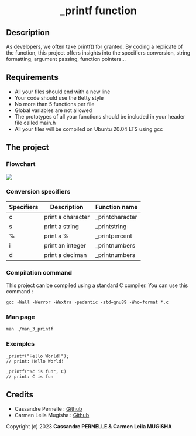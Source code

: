 # <p align="center">_printf function</p>

## Description
As developers, we often take printf() for granted. By coding a replicate of the function, this project offers insights into the specifiers conversion, string formatting, argument passing, function pointers...

## Requirements

- All your files should end with a new line
- Your code should use the Betty style
- No more than 5 functions per file
- Global variables are not allowed
- The prototypes of all your functions should be included in your header file called main.h
- All your files will be compiled on Ubuntu 20.04 LTS using gcc

## The project
### Flowchart

![](https://i.imgur.com/VQ8bIbg.jpg)

### Conversion specifiers


| Specifiers| Description| Function name|
| -------- | -------- | -------- |
| c   |  print a character    | _printcharacter    |
| s    | print a string   | _printstring    |
| %    | print a %  | _printpercent   |
| i | print an integer | _printnumbers |
| d | print a deciman | _printnumbers |

### Compilation command
This project can be compiled using a standard C compiler. You can use this command :
```
gcc -Wall -Werror -Wextra -pedantic -std=gnu89 -Wno-format *.c
```
### Man page

```
man ./man_3_printf
```

### Exemples

```
_printf("Hello World!");
// print: Hello World!

_printf("%c is fun", C)
// print: C is fun
```

## Credits

- Cassandre Pernelle : [Github](https://github.com/wefixte)
- Carmen Leila Mugisha : [Github](https://github.com/CarmenLeila)

Copyright (c) 2023 **Cassandre PERNELLE & Carmen Leila MUGISHA**
